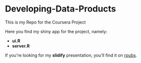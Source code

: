 Developing-Data-Products
========================

This is my Repo for the Coursera Project

Here you find my shiny app for the project, namely:
- __ui.R__
- __server.R__

If you're looking for my __slidify__ presentation, you'll find it on [rpubs](http://rpubs.com/Dirk_Kalmbach/29070).

